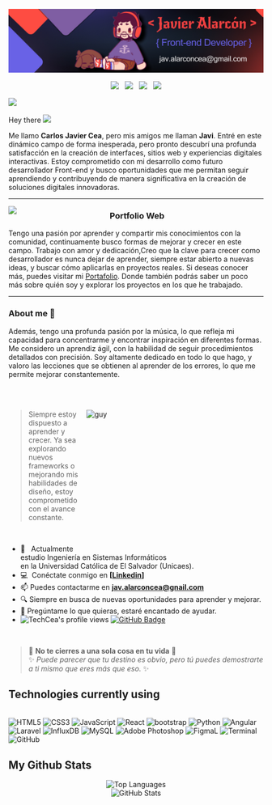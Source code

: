 [![MastHead](https://github.com/TechCea/Portfolio-V3/blob/main/img/Github.jpg?raw=true)]()
<p align='center'>
<a href="https://techcea.github.io/Portfolio-V3/"><img height="30" src="https://github.com/TechCea/Portfolio-V3/blob/main/img/Picture0.1-dark.png?raw=true"></a>&nbsp;&nbsp;
<a href="mailto:jav.alarconcea@gmail.com"  "><img height="30" src="https://github.com/TechCea/Portfolio-V3/blob/main/img/icons/gmail.png?raw=true"></a>&nbsp;&nbsp;
<a href="https://www.instagram.com/javier_cea.30/"><img height="30" src="https://github.com/TechCea/Portfolio-V3/blob/main/img/icons/instagram.png?raw=true"></a>&nbsp;&nbsp;
<a href="https://www.linkedin.com/in/carlos-javier-alarcon-cea-004019303/" ><img height="30" src="https://github.com/TechCea/Portfolio-V3/blob/main/img/icons/linkedin.png?raw=true"></a>
</p>

<img src="https://user-images.githubusercontent.com/73097560/115834477-dbab4500-a447-11eb-908a-139a6edaec5c.gif">

Hey there  <img src="https://media.giphy.com/media/hvRJCLFzcasrR4ia7z/giphy.gif" width="20">

Me llamo **Carlos Javier Cea**, pero mis amigos me llaman **Javi**. Entré en este dinámico campo de forma inesperada, pero pronto descubrí una profunda satisfacción en la creación de interfaces, sitios web y experiencias digitales interactivas. Estoy comprometido con mi desarrollo como futuro desarrollador Front-end y busco oportunidades que me permitan seguir aprendiendo y contribuyendo de manera significativa en la creación de soluciones digitales innovadoras.


  ---
 
 <p>
  <img width="200" align='left' src="https://github.com/TechCea/Portfolio-V3/blob/main/img/Picture0-dark.png?raw=true">
</p>
 
### Portfolio Web

Tengo una pasión por aprender y compartir mis conocimientos con la comunidad, continuamente busco formas de mejorar y crecer en este campo. Trabajo con amor y dedicación,Creo que la clave para crecer como desarrollador es nunca dejar de aprender, siempre estar abierto a nuevas ideas, y buscar cómo aplicarlas en proyectos reales. Si deseas conocer más, puedes visitar mi [Portafolio](https://techcea.github.io/Portfolio-V3/). Donde también podrás saber un poco más sobre quién soy y explorar los proyectos en los que he trabajado.

 ---

### About me 🌱

Además, tengo una profunda pasión por la música, lo que refleja mi capacidad para concentrarme y encontrar inspiración en diferentes formas. Me considero un aprendiz ágil, con la habilidad de seguir procedimientos detallados con precisión. Soy altamente dedicado en todo lo que hago, y valoro las lecciones que se obtienen al aprender de los errores, lo que me permite mejorar constantemente.

<br>
<br>

<img align="right" height="270px" alt="guy" width="350" src="https://github.com/TechCea/Portfolio-V3/blob/main/img/pokemonTech.gif?raw=true" /> </a>

> Siempre estoy dispuesto a aprender y crecer. Ya sea explorando nuevos frameworks o mejorando mis habilidades de diseño, estoy comprometido con el avance constante.
<br />

- 🌱 &nbsp; Actualmente estudio Ingeniería en Sistemas Informáticos<br>
  en la Universidad Católica de El Salvador (Unicaes). 
- :computer: &nbsp;Conéctate conmigo en **[<a href="https://www.linkedin.com/in/carlos-javier-alarcon-cea-004019303/">Linkedin</a>]**
- 📫 Puedes contactarme en **jav.alarconcea@gnail.com**
- 🔍 Siempre en busca de nuevas oportunidades para aprender y mejorar.
- 💬 Pregúntame lo que quieras, estaré encantado de ayudar.
- 	<img src="https://komarev.com/ghpvc/?username=TechCea&label=Profile%20views&color=brightgreen&style=plastic" alt="TechCea's profile views" /> 
	<a href="https://github.com/TechCea?tab=followers"><img src="https://img.shields.io/github/followers/TechCea?label=Followers&style=social" alt="GitHub Badge"></a>

<br>

> 🌟 **No te cierres a una sola cosa en tu vida** 🌟  
> ✨ _Puede parecer que tu destino es obvio, pero tú puedes demostrarte a ti mismo que eres más que eso._ ✨


## Technologies currently using
<br>
<div>
  <img  alt="HTML5" src="https://img.shields.io/badge/html5-%23E34F26.svg?style=for-the-badge&logo=html5&logoColor=white"/>
  <img  alt="CSS3" src="https://img.shields.io/badge/css3-%231572B6.svg?style=for-the-badge&logo=css3&logoColor=white"/>
  <img  alt="JavaScript" src="https://img.shields.io/badge/javascript-%23323330.svg?style=for-the-badge&logo=javascript&logoColor=%23F7DF1E"/>
  <img  alt="React" src="https://img.shields.io/badge/react-%2320232a.svg?style=for-the-badge&logo=react&logoColor=%2361DAFB"/>
  <img  alt="bootstrap" src ="https://img.shields.io/badge/Bootstrap-563D7C?style=for-the-badge&logo=bootstrap&logoColor=white"/>
  <img  alt="Python" src ="https://img.shields.io/badge/Python-3776AB?style=for-the-badge&logo=python&logoColor=white"/>
  <img  alt="Angular" src ="https://img.shields.io/badge/Angular-DD0031?style=for-the-badge&logo=angular&logoColor=white"/>
  <img  alt="Laravel" src ="https://img.shields.io/badge/Laravel-FF2D20?style=for-the-badge&logo=laravel&logoColor=white"/>
  <img  alt="InfluxDB" src ="https://img.shields.io/badge/InfluxDB-22ADF6?style=for-the-badge&logo=InfluxDB&logoColor=white"/>
  <img  alt="MySQL" src ="https://img.shields.io/badge/MySQL-005C84?style=for-the-badge&logo=mysql&logoColor=white"/>
  <img  alt="Adobe Photoshop" src ="https://img.shields.io/badge/Adobe%20Photoshop-31A8FF?style=for-the-badge&logo=Adobe%20Photoshop&logoColor=black"/>
  <img  alt="FigmaL" src ="https://img.shields.io/badge/Figma-F24E1E?style=for-the-badge&logo=figma&logoColor=black"/>
  <img  alt="Terminal" src ="https://img.shields.io/badge/windows%20terminal-4D4D4D?style=for-the-badge&logo=windows%20terminal&logoColor=white"/>
  <img  alt="GitHub" src ="https://img.shields.io/badge/GitHub-100000?style=for-the-badge&logo=github&logoColor=white"/>
  
 
</div>

## My Github Stats

<div align="center">
  <img src="https://github-readme-stats.vercel.app/api/top-langs/?username=TechCea&layout=compact&theme=dark&hide_border=true" alt="Top Languages" />
  <br>
  <img src="https://github-readme-stats.vercel.app/api?username=TechCea&show_icons=true&theme=dark&hide_border=true" alt="GitHub Stats" />
</div>



